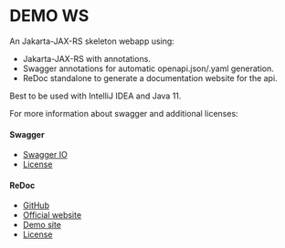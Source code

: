 # DEMO WS

An Jakarta-JAX-RS skeleton webapp using:

* Jakarta-JAX-RS with annotations.
* Swagger annotations for automatic openapi.json/.yaml generation.
* ReDoc standalone to generate a documentation website for the api.

Best to be used with IntelliJ IDEA and Java 11.

For more information about swagger and additional licenses:

#### Swagger

* [Swagger IO](https://swagger.io/)
* [License](https://swagger.io/license/)

#### ReDoc

* [GitHub](https://github.com/Redocly)
* [Official website](https://redocly.com/redoc)
* [Demo site](https://redocly.github.io/redoc/)
* [License](https://github.com/Redocly/redoc/blob/master/LICENSE)